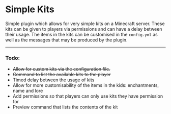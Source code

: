 # Simple Kits

Simple plugin which allows for very simple kits on a Minecraft server. These kits can be given to players via permissions and can have a delay between their usage. The items in the kits can be customised in the ```config.yml``` as well as the messages that may be produced by the plugin.

---

### Todo:
* ~~Allow for custom kits via the configuration file.~~
* ~~Command to list the available kits to the  player~~
* Timed delay between the usage of kits
* Allow for more customisability of the items in the kids: enchantments, name and lore
* Add permissions so that players can only use kits they have permission for
* Preview command that lists the contents of the kit
